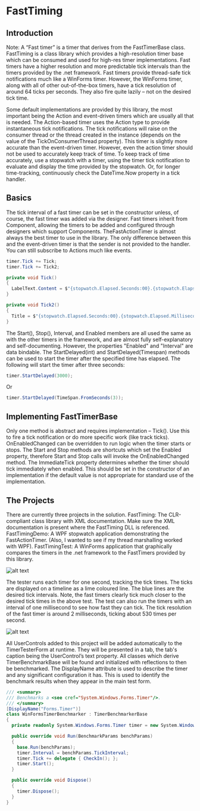 # FastTiming
## Introduction
Note: A “Fast timer” is a timer that derives from the FastTimerBase class.
FastTiming is a class library which provides a high-resolution timer base which can be consumed and used for high-res timer implementations. Fast timers have a higher resolution and more predictable tick intervals than the timers provided by the .net framework. Fast timers provide thread-safe tick notifications much like a WinForms timer. However, the WinForms timer, along with all of other out-of-the-box timers, have a tick resolution of around 64 ticks per seconds. They also fire quite lazily – not on the desired tick time.

Some default implementations are provided by this library, the most important being the Action and event-driven timers which are usually all that is needed. The Action-based timer uses the Action type to provide instantaneous tick notifications. The tick notifications will raise on the consumer thread or the thread created in the instance (depends on the value of the TickOnConsumerThread property). This timer is slightly more accurate than the event-driven timer. However, even the action timer should not be used to accurately keep track of time. To keep track of time accurately, use a stopwatch with a timer, using the timer tick notification to evaluate and display the time provided by the stopwatch. Or, for longer time-tracking, continuously check the DateTime.Now property in a tick handler.
## Basics
The tick interval of a fast timer can be set in the constructor unless, of course, the fast timer was added via the designer. Fast timers inherit from Component, allowing the timers to be added and configured through designers which support Components. TheFastActionTimer is almost always the best timer to use in the library. The only difference between this and the event-driven timer is that the sender is not provided to the handler. You can still subscribe to Actions much like events.


```csharp
timer.Tick += Tick;
timer.Tick += Tick2;

private void Tick()
{
  LabelText.Content = $"{stopwatch.Elapsed.Seconds:00}.{stopwatch.Elapsed.Milliseconds / 10:00}";
}

private void Tick2()
{
  Title = $"{stopwatch.Elapsed.Seconds:00}.{stopwatch.Elapsed.Milliseconds / 10:00}";
}
```
The Start(), Stop(), Interval, and Enabled members are all used the same as with the other timers in the framework, and are almost fully self-explanatory and self-documenting. However, the properties "Enabled" and "Interval" are data bindable.
The StartDelayed(int) and StartDelayed(Timespan) methods can be used to start the timer after the specified time has elapsed. The following will start the timer after three seconds:

```csharp
timer.StartDelayed(3000);
```
Or
```csharp
timer.StartDelayed(TimeSpan.FromSeconds(3));
```

## Implementing FastTimerBase
Only one method is abstract and requires implementation – Tick(). Use this to fire a tick notification or do more specific work (like track ticks). OnEnabledChanged can be overridden to run logic when the timer starts or stops. The Start and Stop methods are shortcuts which set the Enabled property, therefore Start and Stop calls will invoke the OnEnabledChanged method. The ImmediateTick property determines whether the timer should tick immediately when enabled. This should be set in the constructor of an implementation if the default value is not appropriate for standard use of the implementation.

## The Projects
There are currently three projects in the solution.
FastTiming: The CLR-compliant class library with XML documentation. Make sure the XML documentation is present where the FastTiming DLL is referenced.
FastTimingDemo: A WPF stopwatch application demonstrating the FastActionTimer. (Also, I wanted to see if my thread marshalling worked with WPF).
FastTimingTest: A WinForms application that graphically compares the timers in the .net framework to the FastTimers provided by this library.

![alt text](http://i.imgur.com/lFWDFbU.png "100 MS Test")

The tester runs each timer for one second, tracking the tick times. The ticks are displayed on a timeline as a lime coloured line. The blue lines are the desired tick intervals. Note, the fast timers clearly tick much closer to the desired tick times in the above test. The test can also run the timers with an interval of one millisecond to see how fast they can tick. The tick resolution of the fast timer is around 2 milliseconds, ticking about 530 times per second.

![alt text](http://i.imgur.com/ByxZ8RL.png "100 MS Test")

All UserControls added to this project will be added automatically to the TimerTesterForm at runtime. They will be presented in a tab, the tab's caption being the UserControl’s text property. All classes which derive TimerBenchmarkBase will be found and initialized with reflections to then be benchmarked. The DisplayName attribute is used to describe the timer and any significant configuration it has. This is used to identify the benchmark results when they appear in the main test form.

```csharp
/// <summary>
/// Benchmarks a <see cref="System.Windows.Forms.Timer"/>.
/// </summary>
[DisplayName("Forms.Timer")]
class WinFormsTimerBenchmarker : TimerBenchmarkerBase
{
  private readonly System.Windows.Forms.Timer timer = new System.Windows.Forms.Timer();

  public override void Run(BenchmarkParams benchParams)
  {
    base.Run(benchParams);
    timer.Interval = benchParams.TickInterval;
    timer.Tick += delegate { CheckIn(); };
    timer.Start();
  }

  public override void Dispose()
  {
    timer.Dispose();
  }
}
```
